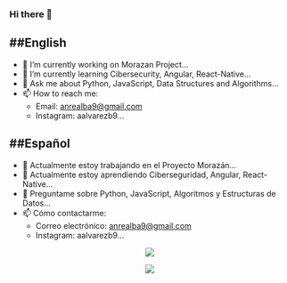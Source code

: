 ### Hi there 👋

<!--
**aalvarezb9/aalvarezb9** is a ✨ _special_ ✨ repository because its `README.md` (this file) appears on your GitHub profile.

Here are some ideas to get you started:
-->
##English
--
- 🔭 I’m currently working on Morazan Project...
- 🌱 I’m currently learning Cibersecurity, Angular, React-Native...
- 💬 Ask me about Python, JavaScript, Data Structures and Algorithms...
- 📫 How to reach me: 
  - Email: anrealba9@gmail.com
  - Instagram: aalvarezb9...
  
##Español
--
- 🔭 Actualmente estoy trabajando en el Proyecto Morazán...
- 🌱 Actualmente estoy aprendiendo Ciberseguridad, Angular, React-Native...
- 💬 Preguntame sobre Python, JavaScript, Algoritmos y Estructuras de Datos...
- 📫 Cómo contactarme: 
  - Correo electrónico: anrealba9@gmail.com
  - Instagram: aalvarezb9...

<p align='center'>
  <a href="https://github.com/anuraghazra/github-readme-stats">
  <img align="center" src="https://github-readme-stats.vercel.app/api?username=aalvarezb9&show_icons=true&theme=dark" />
</a>
  
<p align='center'>
  <a href="https://github.com/aalvarezb9/github-readme-stats">
 <img align="center" src="https://github-readme-stats.vercel.app/api/top-langs/?username=aalvarezb9&layout=compact&theme=vue-dark" />
</a>
</p>
